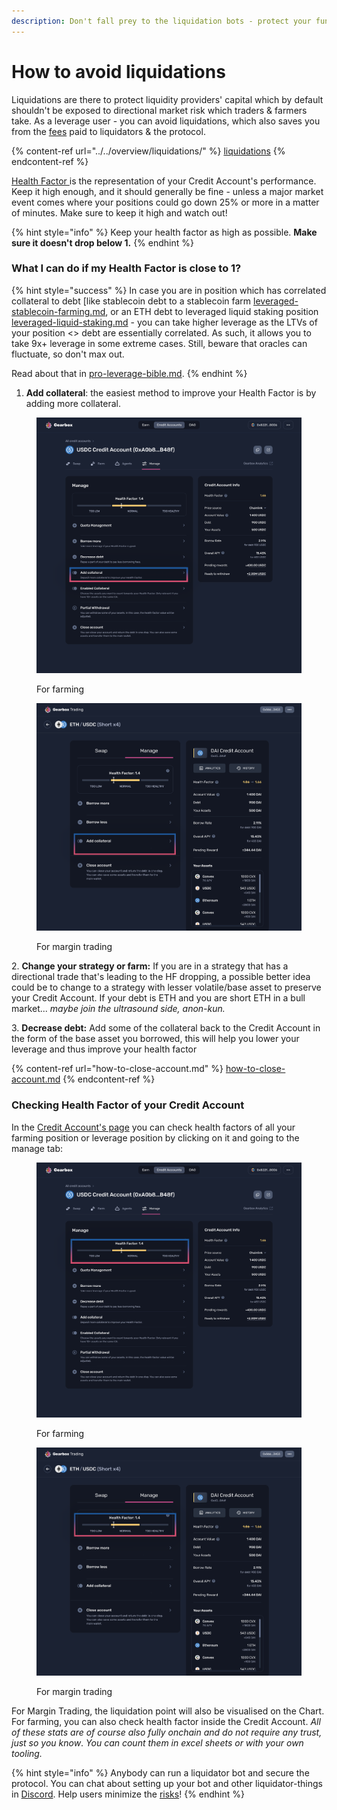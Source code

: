```yaml
---
description: Don't fall prey to the liquidation bots - protect your funds!
---
```


# How to avoid liquidations

Liquidations are there to protect liquidity providers' capital which by default shouldn't be exposed to directional market risk which traders & farmers take. As a leverage user - you can avoid liquidations, which also saves you from the [fees](../../overview/protocol-fees.md) paid to liquidators & the protocol.

{% content-ref url="../../overview/liquidations/" %}
[liquidations](../../overview/liquidations/)
{% endcontent-ref %}

[Health Factor ](../../overview/liquidations/#what-is-a-health-factor)is the representation of your Credit Account's performance. Keep it high enough, and it should generally be fine - unless a major market event comes where your positions could go down 25% or more in a matter of minutes. Make sure to keep it high and watch out!

{% hint style="info" %}
Keep your health factor as high as possible. **Make sure it doesn't drop below 1.**
{% endhint %}

### What I can do if my Health Factor is close to 1?&#x20;

{% hint style="success" %}
In case you are in position which has correlated collateral to debt \[like stablecoin debt to a stablecoin farm [leveraged-stablecoin-farming.md](../strategies/leveraged-stablecoin-farming.md "mention"), or an ETH debt to leveraged liquid staking position [leveraged-liquid-staking.md](../strategies/leveraged-liquid-staking.md "mention") - you can take higher leverage as the LTVs of your position <> debt are essentially correlated. As such, it allows you to take 9x+ leverage in some extreme cases. Still, beware that oracles can fluctuate, so don't max out.

Read about that in [pro-leverage-bible.md](../pro-leverage-bible.md "mention").
{% endhint %}

1. **Add collateral**: the easiest method to improve your Health Factor is by adding more collateral.

<div>

<figure><img src="../../.gitbook/assets/Farm addc.png" alt=""><figcaption><p>For farming</p></figcaption></figure>

 

<figure><img src="../../.gitbook/assets/Leverage Add Collateral.png" alt=""><figcaption><p>For margin trading</p></figcaption></figure>

</div>

&#x20;2\.  **Change your strategy or farm:** If you are in a strategy that has a directional trade that's leading to the HF dropping, a possible better idea could be to change to a strategy with lesser volatile/base asset to preserve your Credit Account. If your debt is ETH and you are short ETH in a bull market... _maybe join the ultrasound side, anon-kun._

&#x20;3\.  **Decrease debt:** Add some of the collateral back to the Credit Account in the form of the base asset you borrowed, this will help you lower your leverage and thus improve your health factor

{% content-ref url="how-to-close-account.md" %}
[how-to-close-account.md](how-to-close-account.md)
{% endcontent-ref %}

### Checking Health Factor of your Credit Account

In the [Credit Account's page](https://app.beta.gearbox.fi/accounts) you can check health factors of all your farming position or leverage position by clicking on it and going to the manage tab:

<div>

<figure><img src="../../.gitbook/assets/Farm HF.png" alt=""><figcaption><p>For farming</p></figcaption></figure>

 

<figure><img src="../../.gitbook/assets/Leverage Health.png" alt=""><figcaption><p>For margin trading</p></figcaption></figure>

</div>

For Margin Trading, the liquidation point will also be visualised on the Chart. For farming, you can also check health factor inside the Credit Account. _All of these stats are of course also fully onchain and do not require any trust, just so you know_. _You can count them in excel sheets or with your own tooling._

{% hint style="info" %}
Anybody can run a liquidator bot and secure the protocol. You can chat about setting up your bot and other liquidator-things in [Discord](https://discord.gg/wmydr8JfcP). Help users minimize the [risks](../../risk-and-security/risks-terms.md)!
{% endhint %}
